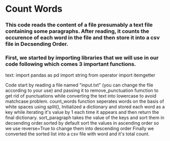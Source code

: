 # Count Words
### This code reads the content of a file presumably a text file containing some paragraphs. After reading, it counts the occurence of each word in the file and then store it into a csv file in Decsending Order.

### First, we started by importing libraries that we will use in our code following which comes 3 important functions.
text: 
    import pandas as pd
    import string
    from operator import itemgetter

Code start by reading a file named "input.txt" (you can change the file according to your use) and passing it to remove_punctuation fumction to get rid of punctuations while converting the text into lowercase to avoid matchcase problem.
count_words function seperates words on the basis of white spaces using split(), Initialized a dictionary and stored each word as a key while iterating it's value by 1 each time it appears and then return the final dictionary.
sort_paragraph takes the value of the keys and sort them in decsending order.sorted by default sort the values in ascending order so we use reverse=True to change them into descending order
Finally we converted the sorted list into a csv file with word and it's total count.

